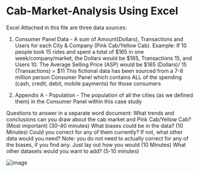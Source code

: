# Cab-Market-Analysis Using Excel
Excel
Attached in this file are three data sources:
1) Consumer Panel Data - A sum of Amount(Dollars), Transactions and Users for each City & Company (Pink Cab/Yellow Cab). 
     Example: If 10 people took 15 rides and spent a total of $165 in one week/company/market, the Dollars would be $165, Transactions 15, and Users 10. The Average Selling Price (ASP) would be $165 (Dollars)/ 15 (Transactions) = $11
     This fictional data has been sourced from a 7-8 million person Consumer Panel which contains ALL of the spending (cash, credit, debit, mobile payments) for those consumers

2) Appendix A - Population - The population of all the cities (as we defined them) in the Consumer Panel within this case study

Questions to answer in a separate word document:
What trends and conclusions can you draw about the cab market and Pink Cab/Yellow Cab? (Most important) (30-40 minutes)
What biases could be in the data? (10 Minutes)
Could you correct for any of them currently? If not, what other data would you need? Note: you do not need to actually correct for any of the biases, if you find any. Just lay out how you would (10 Minutes)
What other datasets would you want to add? (5-10 minutes)

![image](https://github.com/binoynandi45/Cab-Market-Analysis/assets/45422595/b7a7090d-30ee-4b55-9121-c21f0c028412)
